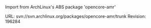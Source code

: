 Import from ArchLinux's ABS package 'opencore-amr'

URL: svn://svn.archlinux.org/packages/opencore-amr/trunk
Revision: 196284
